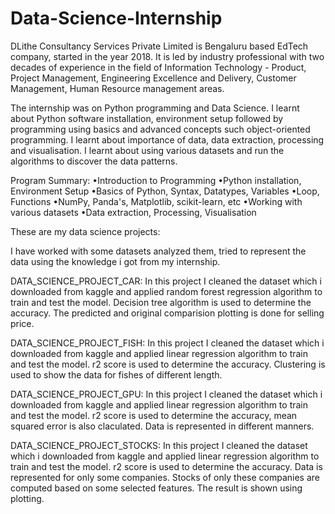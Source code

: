# Data-Science-Internship

DLithe Consultancy Services Private Limited is Bengaluru based EdTech company, started in the year
2018. It is led by industry professional with two decades of experience in the field of Information
Technology - Product, Project Management, Engineering Excellence and Delivery, Customer
Management, Human Resource management areas.

The internship was on Python programming and Data Science. I learnt about Python software
installation, environment setup followed by programming using basics and advanced concepts such
object-oriented programming.
I learnt about importance of data, data extraction, processing and visualisation. I learnt about using
various datasets and run the algorithms to discover the data patterns.

Program Summary:
•Introduction to Programming
•Python installation, Environment Setup
•Basics of Python, Syntax, Datatypes, Variables
•Loop, Functions
•NumPy, Panda's, Matplotlib, scikit-learn, etc
•Working with various datasets
•Data extraction, Processing, Visualisation

These are my data science projects:

I have worked with some datasets analyzed them, tried to represent the data using the knowledge i got from my internship.

DATA_SCIENCE_PROJECT_CAR: In this project I cleaned the dataset which i downloaded from kaggle and applied random forest regression algorithm to train and test the model. Decision tree algorithm is used to determine the accuracy. The predicted and original comparision plotting is done for selling price.

DATA_SCIENCE_PROJECT_FISH: In this project I cleaned the dataset which i downloaded from kaggle and applied linear regression algorithm to train and test the model. r2 score is used to determine the accuracy. Clustering is used to show the data for fishes of different length.

DATA_SCIENCE_PROJECT_GPU: In this project I cleaned the dataset which i downloaded from kaggle and applied linear regression algorithm to train and test the model. r2 score is used to determine the accuracy, mean squared error is also claculated. Data is represented in different manners.

DATA_SCIENCE_PROJECT_STOCKS: In this project I cleaned the dataset which i downloaded from kaggle and applied linear regression algorithm to train and test the model. r2 score is used to determine the accuracy. Data is represented for only some companies. Stocks of only these companies are computed based on some selected features. The result is shown using plotting.
